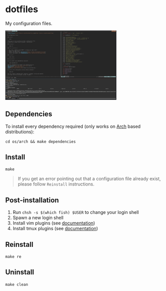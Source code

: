 # dotfiles

My configuration files.

<img src="/images/env.png" width="350"/>

## Dependencies

To install every dependency required (only works on [Arch](https://www.archlinux.org/) based distributions):

    cd os/arch && make dependencies

## Install

    make

>If you get an error pointing out that a configuration file
already exist, please follow `Reinstall` instructions.

## Post-installation

1. Run `chsh -s $(which fish) $USER` to change your login shell
1. Spawn a new login shell
1. Install vim plugins (see [documentation](https://github.com/junegunn/vim-plug))
1. Install tmux plugins (see [documentation](https://github.com/tmux-plugins/tpm))

## Reinstall

    make re

## Uninstall

    make clean
